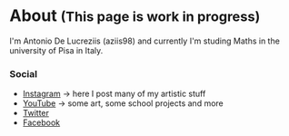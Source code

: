 # About <small>(This page is work in progress)</small>

I'm Antonio De Lucreziis (aziis98) and currently I'm studing Maths in the university of Pisa in Italy.

### Social

+ [Instagram](https://www.instagram.com/aziis98/) $\to$ here I post many of my artistic stuff
+ [YouTube](https://www.youtube.com/channel/UCQQgCLmkBpzKxSODTlNfG1A?view_as=subscriber) $\to$ some art, some school projects and more
+ [Twitter](https://twitter.com/aziis98)
+ [Facebook](https://www.facebook.com/antonio.delucreziis)